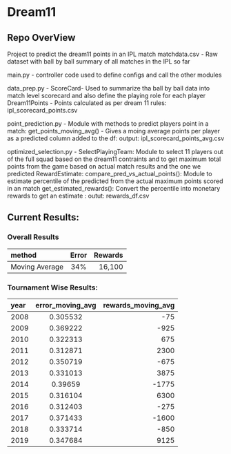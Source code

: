 # Dream11
## Repo OverView
Project to predict the dream11 points in an IPL match
matchdata.csv - Raw dataset with ball by ball summary of all matches in the IPL so far

main.py - controller code used to define configs and call the other modules

data_prep.py - ScoreCard- Used to summarize tha ball by ball data into match level scorecard and also define the playing role for each player
	       Dream11Points - Points calculated as per dream 11 rules: ipl_scorecard_points.csv

point_prediction.py - Module with methods to predict players point in a match:
		get_points_moving_avg() - Gives a moing average points per player as a predicted column added to the df: output: ipl_scorecard_points_avg.csv

optimized_selection.py - SelectPlayingTeam: Module to select 11 players out of the full squad based on the dream11 contraints and to get maximum total points from the game 				 based on actual match results and the one we predicted
			 RewardEstimate: compare_pred_vs_actual_points(): Module to estimate percentile of the predicted from the actual maximum points scored in an match
			 		 get_estimated_rewards(): Convert the percentile into monetary rewards to get an estimate : outut: rewards_df.csv
			 		
## Current Results: 

### Overall Results 

| method | Error | Rewards |
|:-----|:-------:|------:|
| Moving Average | 34% | 16,100 |

### Tournament Wise Results: 

| year | error_moving_avg | rewards_moving_avg |
|:------|:----------:|----------------:|
| 2008 | 0.305532 | -75            |
| 2009 | 0.369222 | -925           |
| 2010 | 0.322313 | 675            |
| 2011 | 0.312871 | 2300           |
| 2012 | 0.350719 | -675           |
| 2013 | 0.331013 | 3875           |
| 2014 | 0.39659  | -1775          |
| 2015 | 0.316104 | 6300           |
| 2016 | 0.312403 | -275           |
| 2017 | 0.371433 | -1600          |
| 2018 | 0.333714 | -850           |
| 2019 | 0.347684 | 9125           |




					
			  		


